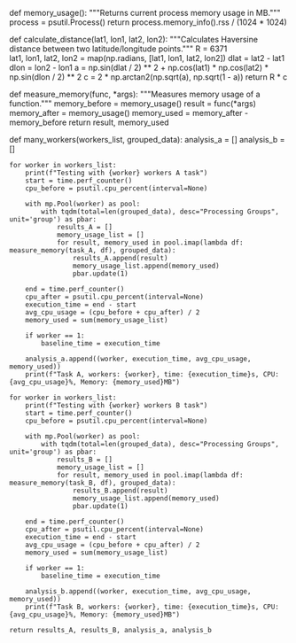 
def memory_usage():
    """Returns current process memory usage in MB."""
    process = psutil.Process()
    return process.memory_info().rss / (1024 * 1024)


def calculate_distance(lat1, lon1, lat2, lon2):
    """Calculates Haversine distance between two latitude/longitude points."""
    R = 6371  
    lat1, lon1, lat2, lon2 = map(np.radians, [lat1, lon1, lat2, lon2])
    dlat = lat2 - lat1
    dlon = lon2 - lon1
    a = np.sin(dlat / 2) ** 2 + np.cos(lat1) * np.cos(lat2) * np.sin(dlon / 2) ** 2
    c = 2 * np.arctan2(np.sqrt(a), np.sqrt(1 - a))
    return R * c


def measure_memory(func, *args):
    """Measures memory usage of a function."""
    memory_before = memory_usage()
    result = func(*args)
    memory_after = memory_usage()
    memory_used = memory_after - memory_before
    return result, memory_used

def many_workers(workers_list, grouped_data):
    analysis_a = []
    analysis_b = []

    for worker in workers_list:
        print(f"Testing with {worker} workers A task")
        start = time.perf_counter()
        cpu_before = psutil.cpu_percent(interval=None)

        with mp.Pool(worker) as pool:
            with tqdm(total=len(grouped_data), desc="Processing Groups", unit='group') as pbar:
                results_A = []
                memory_usage_list = []
                for result, memory_used in pool.imap(lambda df: measure_memory(task_A, df), grouped_data):
                    results_A.append(result)
                    memory_usage_list.append(memory_used)
                    pbar.update(1)

        end = time.perf_counter()
        cpu_after = psutil.cpu_percent(interval=None)
        execution_time = end - start
        avg_cpu_usage = (cpu_before + cpu_after) / 2
        memory_used = sum(memory_usage_list)

        if worker == 1:
            baseline_time = execution_time

        analysis_a.append((worker, execution_time, avg_cpu_usage, memory_used))
        print(f"Task A, workers: {worker}, time: {execution_time}s, CPU: {avg_cpu_usage}%, Memory: {memory_used}MB")

    for worker in workers_list:
        print(f"Testing with {worker} workers B task")
        start = time.perf_counter()
        cpu_before = psutil.cpu_percent(interval=None)

        with mp.Pool(worker) as pool:
            with tqdm(total=len(grouped_data), desc="Processing Groups", unit='group') as pbar:
                results_B = []
                memory_usage_list = []
                for result, memory_used in pool.imap(lambda df: measure_memory(task_B, df), grouped_data):
                    results_B.append(result)
                    memory_usage_list.append(memory_used)
                    pbar.update(1)

        end = time.perf_counter()
        cpu_after = psutil.cpu_percent(interval=None)
        execution_time = end - start
        avg_cpu_usage = (cpu_before + cpu_after) / 2
        memory_used = sum(memory_usage_list)

        if worker == 1:
            baseline_time = execution_time

        analysis_b.append((worker, execution_time, avg_cpu_usage, memory_used))
        print(f"Task B, workers: {worker}, time: {execution_time}s, CPU: {avg_cpu_usage}%, Memory: {memory_used}MB")

    return results_A, results_B, analysis_a, analysis_b
